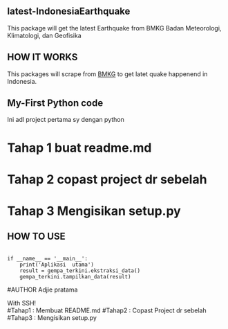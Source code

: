 ## latest-IndonesiaEarthquake
This package will get the latest Earthquake from BMKG Badan Meteorologi, Klimatologi, dan Geofisika

## HOW IT WORKS 
This packages will scrape from [BMKG](https://bmkg.co.id) to get latet quake happenend in Indonesia.

## My-First Python code 
Ini adl project pertama sy dengan python


# Tahap 1 buat readme.md 
# Tahap 2 copast project dr sebelah 
# Tahap 3 Mengisikan setup.py


## HOW TO USE 

```import gempa_terkini

if __name__ == '__main__':
    print('Aplikasi  utama')
    result = gempa_terkini.ekstraksi_data()
    gempa_terkini.tampilkan_data(result)
```

#AUTHOR
Adjie pratama  


With SSH!  
#Tahap1 : Membuat README.md 
#Tahap2 : Copast Project dr sebelah 
#Tahap3 : Mengisikan setup.py 